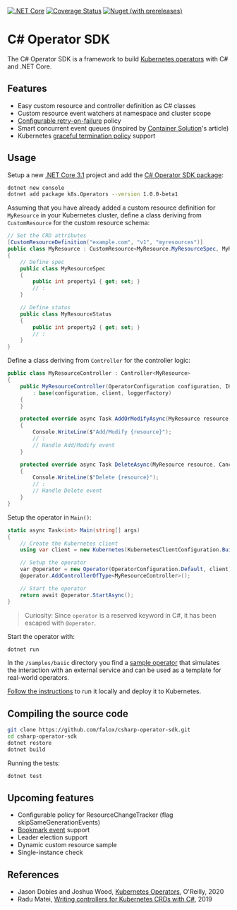 [![.NET Core](https://github.com/falox/csharp-operator-sdk/workflows/.NET%20Core/badge.svg?branch=master)](https://github.com/falox/csharp-operator-sdk/actions?query=workflow%3A%22.NET+Core%22)
[![Coverage Status](https://coveralls.io/repos/github/falox/csharp-operator-sdk/badge.svg?branch=master)](https://coveralls.io/github/falox/csharp-operator-sdk?branch=master)
[![Nuget (with prereleases)](https://img.shields.io/nuget/vpre/k8s.Operators)](https://www.nuget.org/packages/k8s.Operators)

# C# Operator SDK

The C# Operator SDK is a framework to build [Kubernetes operators](https://kubernetes.io/docs/concepts/extend-kubernetes/operator/) with C# and .NET Core.

## Features

- Easy custom resource and controller definition as C# classes
- Custom resource event watchers at namespace and cluster scope
- [Configurable retry-on-failure](https://github.com/falox/csharp-operator-sdk/blob/f989ab3ad5fdf322f681c863052338c982680bc5/samples/basic/deploy/operator.yaml#L27) policy
- Smart concurrent event queues (inspired by [Container Solution](https://blog.container-solutions.com/a-deep-dive-into-the-java-operator-sdk)'s article)
- Kubernetes [graceful termination policy](https://github.com/falox/csharp-operator-sdk/blob/f989ab3ad5fdf322f681c863052338c982680bc5/samples/basic/Program.cs#L89) support

## Usage

Setup a new [.NET Core 3.1](https://dotnet.microsoft.com/download/dotnet-core/3.1) project and add the [C# Operator SDK package](https://www.nuget.org/packages/k8s.Operators):

```bash
dotnet new console
dotnet add package k8s.Operators --version 1.0.0-beta1
```

Assuming that you have already added a custom resource definition for `MyResource` in your Kubernetes cluster, define a class deriving from `CustomResource` for the custom resource schema:

```csharp
// Set the CRD attributes
[CustomResourceDefinition("example.com", "v1", "myresources")]
public class MyResource : CustomResource<MyResource.MyResourceSpec, MyResource.MyResourceStatus>
{
    // Define spec
    public class MyResourceSpec
    {
        public int property1 { get; set; }
        // :
    }

    // Define status
    public class MyResourceStatus
    {
        public int property2 { get; set; }
        // :
    }
}
```

Define a class deriving from `Controller` for the controller logic:

```csharp
public class MyResourceController : Controller<MyResource>
{
    public MyResourceController(OperatorConfiguration configuration, IKubernetes client, ILoggerFactory loggerFactory = null) 
        : base(configuration, client, loggerFactory)
    {
    }

    protected override async Task AddOrModifyAsync(MyResource resource, CancellationToken cancellationToken)
    {
        Console.WriteLine($"Add/Modify {resource}");
        // :
        // Handle Add/Modify event
    }

    protected override async Task DeleteAsync(MyResource resource, CancellationToken cancellationToken)
    {
        Console.WriteLine($"Delete {resource}");
        // :
        // Handle Delete event
    }
}
```

Setup the operator in `Main()`:

```csharp
static async Task<int> Main(string[] args)
{
    // Create the Kubernetes client
    using var client = new Kubernetes(KubernetesClientConfiguration.BuildConfigFromConfigFile());

    // Setup the operator
    var @operator = new Operator(OperatorConfiguration.Default, client);
    @operator.AddControllerOfType<MyResourceController>();

    // Start the operator
    return await @operator.StartAsync();
}
```

> Curiosity: Since `operator` is a reserved keyword in C#, it has been escaped with `@operator`.

Start the operator with:

```bash
dotnet run
```

In the `/samples/basic` directory you find a [sample operator](./samples/basic/README.md) that simulates the interaction with an external service and can be used as a template for real-world operators. 

[Follow the instructions](./samples/basic/README.md) to run it locally and deploy it to Kubernetes.

## Compiling the source code

```bash
git clone https://github.com/falox/csharp-operator-sdk.git
cd csharp-operator-sdk
dotnet restore
dotnet build
```

Running the tests:

```bash
dotnet test
```

## Upcoming features

- Configurable policy for ResourceChangeTracker (flag skipSameGenerationEvents)
- [Bookmark event](https://kubernetes.io/docs/reference/using-api/api-concepts/#watch-bookmarks) support
- Leader election support
- Dynamic custom resource sample
- Single-instance check

## References

- Jason Dobies and Joshua Wood, [Kubernetes Operators](https://www.oreilly.com/library/view/kubernetes-operators/9781492048039/), O'Reilly, 2020
- Radu Matei, [Writing controllers for Kubernetes CRDs with C#](https://radu-matei.com/blog/kubernetes-controller-csharp/), 2019
